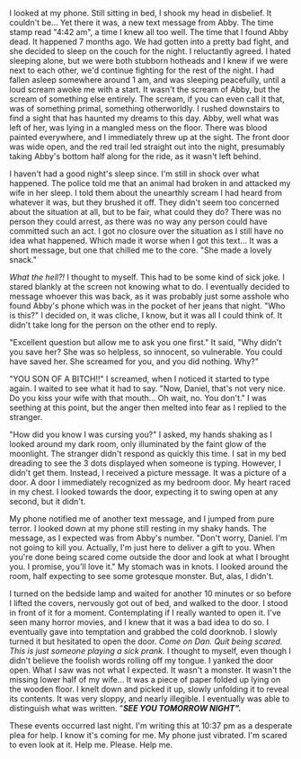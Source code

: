I looked at my phone. Still sitting in bed, I shook my head in disbelief. It couldn't be... Yet there it was, a new text message from Abby. The time stamp read "4:42 am", a time I knew all too well. The time that I found Abby dead. It happened 7 months ago. We had gotten into a pretty bad fight, and she decided to sleep on the couch for the night. I reluctantly agreed. I hated sleeping alone, but we were both stubborn hotheads and I knew if we were next to each other, we'd continue fighting for the rest of the night. I had fallen asleep somewhere around 1 am, and was sleeping peacefully, until a loud scream awoke me with a start. It wasn't the scream of Abby, but the scream of something else entirely. The scream, if you can even call it that, was of something primal, something otherworldly. I rushed downstairs to find a sight that has haunted my dreams to this day. Abby, well what was left of her, was lying in a mangled mess on the floor. There was blood painted everywhere, and I immediately threw up at the sight. The front door was wide open, and the red trail led straight out into the night, presumably taking Abby's bottom half along for the ride, as it wasn't left behind.

I haven't had a good night's sleep since. I'm still in shock over what happened. The police told me that an animal had broken in and attacked my wife in her sleep. I told them about the unearthly scream I had heard from whatever it was, but they brushed it off. They didn't seem too concerned about the situation at all, but to be fair, what could they do? There was no person they could arrest, as there was no way any person could have committed such an act. I got no closure over the situation as I still have no idea what happened. Which made it worse when I got this text... It was a short message, but one that chilled me to the core. "She made a lovely snack."

*What the hell?!* I thought to myself. This had to be some kind of sick joke. I stared blankly at the screen not knowing what to do. I eventually decided to message whoever this was back, as it was probably just some asshole who found Abby's phone which was in the pocket of her jeans that night. "Who is this?" I decided on, it was cliche, I know, but it was all I could think of. It didn't take long for the person on the other end to reply.

"Excellent question but allow me to ask you one first." It said, "Why didn't you save her? She was so helpless, so innocent, so vulnerable. You could have saved her. She screamed for you, and you did nothing. Why?"

"YOU SON OF A BITCH!!" I screamed, when I noticed it started to type again. I waited to see what it had to say. "Now, Daniel, that's not very nice. Do you kiss your wife with that mouth... Oh wait, no. You don't." I was seething at this point, but the anger then melted into fear as I replied to the stranger.

"How did you know I was cursing you?" I asked, my hands shaking as I looked around my dark room, only illuminated by the faint glow of the moonlight. The stranger didn't respond as quickly this time. I sat in my bed dreading to see the 3 dots displayed when someone is typing. However, I didn't get them. Instead, I received a picture message. It was a picture of a door. A door I immediately recognized as my bedroom door. My heart raced in my chest. I looked towards the door, expecting it to swing open at any second, but it didn't.

My phone notified me of another text message, and I jumped from pure terror. I looked down at my phone still resting in my shaky hands. The message, as I expected was from Abby's number. "Don't worry, Daniel. I'm not going to kill you. Actually, I'm just here to deliver a gift to you. When you're done being scared come outside the door and look at what I brought you. I promise, you'll love it." My stomach was in knots. I looked around the room, half expecting to see some grotesque monster. But, alas, I didn't.

I turned on the bedside lamp and waited for another 10 minutes or so before I lifted the covers, nervously got out of bed, and walked to the door. I stood in front of it for a moment. Contemplating if I really wanted to open it. I've seen many horror movies, and I knew that it was a bad idea to do so. I eventually gave into temptation and grabbed the cold doorknob. I slowly turned it but hesitated to open the door. *Come on Dan. Quit being scared. This is just someone playing a sick prank.* I thought to myself, even though I didn't believe the foolish words rolling off my tongue. I yanked the door open. What I saw was not what I expected. It wasn't a monster. It wasn't the missing lower half of my wife... It was a piece of paper folded up lying on the wooden floor. I knelt down and picked it up, slowly unfolding it to reveal its contents. It was very sloppy, and nearly illegible. I eventually was able to distinguish what was written. "***SEE YOU TOMORROW NIGHT".***

These events occurred last night. I'm writing this at 10:37 pm as a desperate plea for help. I know it's coming for me. My phone just vibrated. I'm scared to even look at it. Help me. Please. Help me.